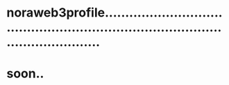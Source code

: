 # noraweb3profile.........................................................................................................
# soon..
